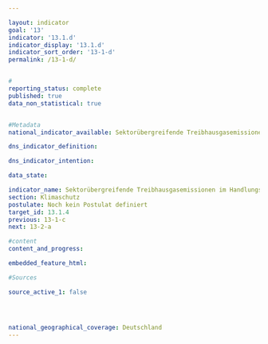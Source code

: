 ```yaml
---

layout: indicator        
goal: '13'        
indicator: '13.1.d'        
indicator_display: '13.1.d'        
indicator_sort_order: '13-1-d'        
permalink: /13-1-d/        


#
reporting_status: complete        
published: true        
data_non_statistical: true   


#Metadata        
national_indicator_available: Sektorübergreifende Treibhausgasemissionen im Handlungsfeld Hochbau (Errichtung, Erhalt und Betrieb)

dns_indicator_definition:        

dns_indicator_intention:      

data_state:        

indicator_name: Sektorübergreifende Treibhausgasemissionen im Handlungsfeld Hochbau (Errichtung, Erhalt und Betrieb)        
section: Klimaschutz        
postulate: Noch kein Postulat definiert        
target_id: 13.1.4        
previous: 13-1-c      
next: 13-2-a    

#content         
content_and_progress:        

embedded_feature_html:    

#Sources        

source_active_1: false




national_geographical_coverage: Deutschland                
---
```

